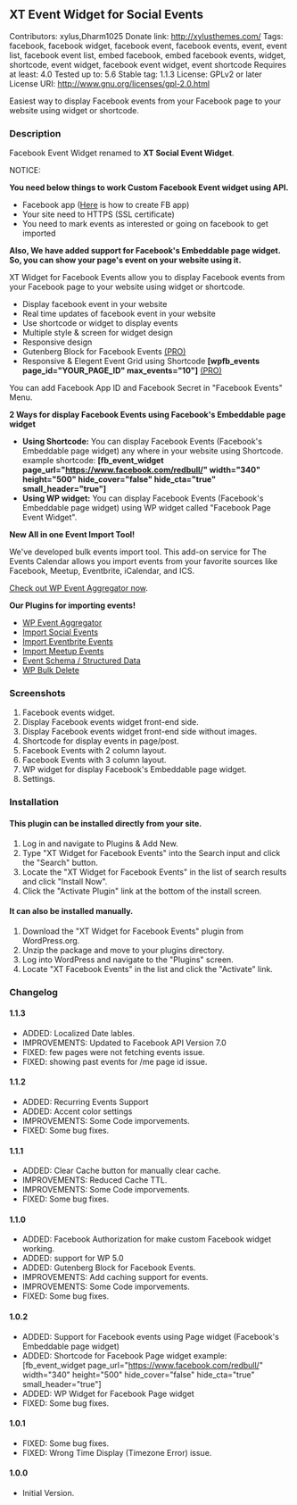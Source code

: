 ## XT Event Widget for Social Events

Contributors: xylus,Dharm1025
Donate link: http://xylusthemes.com/
Tags: facebook, facebook widget, facebook event, facebook events, event, event list, facebook event list, embed facebook, embed facebook events, widget, shortcode, event widget, facebook event widget, event shortcode
Requires at least: 4.0
Tested up to: 5.6
Stable tag: 1.1.3
License: GPLv2 or later
License URI: http://www.gnu.org/licenses/gpl-2.0.html

Easiest way to display Facebook events from your Facebook page to your website using widget or shortcode.

 ### Description

Facebook Event Widget renamed to **XT Social Event Widget**.

NOTICE:

**You need below things to work Custom Facebook Event widget using API.**

* Facebook app ([Here](http://docs.xylusthemes.com/docs/import-facebook-events/creating-facebook-application/) is how to create FB app)
* Your site need to HTTPS (SSL certificate)
* You need to mark events as interested or going on facebook to get imported

**Also, We have added support for Facebook's Embeddable page widget. So, you can show your page's event on your website using it.**


XT Widget for Facebook Events allow you to display Facebook events from your Facebook page to your website using widget or shortcode.

- Display facebook event in your website 
- Real time updates of facebook event in your website
- Use shortcode or widget to display events 
- Multiple style & screen for widget design 
- Responsive design 
- Gutenberg Block for Facebook Events [(PRO)](https://xylusthemes.com/plugins/xt-facebook-events/)
- Responsive & Elegent Event Grid using Shortcode <strong>[wpfb_events page_id="YOUR_PAGE_ID" max_events="10"]</strong> [(PRO)](https://xylusthemes.com/plugins/xt-facebook-events/)

You can add Facebook App ID and Facebook Secret in "Facebook Events" Menu.

<strong>2 Ways for display Facebook Events using Facebook's Embeddable page widget</strong><br>

* <strong>Using Shortcode:</strong> You can display Facebook Events (Facebook's Embeddable page widget) any where in your website using Shortcode. example shortcode: <strong>[fb_event_widget page_url="https://www.facebook.com/redbull/" width="340" height="500" hide_cover="false" hide_cta="true" small_header="true"]</strong>
* <strong>Using WP widget:</strong> You can display Facebook Events (Facebook's Embeddable page widget) using WP widget called "Facebook Page Event Widget".

<strong>New All in one Event Import Tool!</strong>

We've developed bulk events import tool. This add-on service for The Events Calendar allows you import events from your favorite sources like Facebook, Meetup, Eventbrite, iCalendar, and ICS.

[Check out WP Event Aggregator now](https://wordpress.org/plugins/wp-event-aggregator/).


 
<strong>Our Plugins for importing events!</strong>
 
* [WP Event Aggregator](https://wordpress.org/plugins/wp-event-aggregator/)
* [Import Social Events](https://wordpress.org/plugins/import-facebook-events/)
* [Import Eventbrite Events](https://wordpress.org/plugins/import-eventbrite-events/)
* [Import Meetup Events](https://wordpress.org/plugins/import-meetup-events/)
* [Event Schema / Structured Data](https://wordpress.org/plugins/event-schema/)
* [WP Bulk Delete](https://wordpress.org/plugins/wp-bulk-delete/)


### Screenshots

1. Facebook events widget.
2. Display Facebook events widget front-end side.
3. Display Facebook events widget front-end side without images.
4. Shortcode for display events in page/post.
5. Facebook Events with 2 column layout.
6. Facebook Events with 3 column layout.
7. WP widget for display Facebook's Embeddable page widget.
8. Settings.


### Installation

#### This plugin can be installed directly from your site.

1. Log in and navigate to Plugins & Add New.
2. Type "XT Widget for Facebook Events" into the Search input and click the "Search" button.
3. Locate the "XT Widget for Facebook Events" in the list of search results and click "Install Now".
4. Click the "Activate Plugin" link at the bottom of the install screen.

#### It can also be installed manually. 

1. Download the "XT Widget for Facebook Events" plugin from WordPress.org.
2. Unzip the package and move to your plugins directory.
3. Log into WordPress and navigate to the "Plugins" screen.
4. Locate "XT Facebook Events" in the list and click the "Activate" link.


### Changelog 

#### 1.1.3 
* ADDED: Localized Date lables.
* IMPROVEMENTS: Updated to Facebook API Version 7.0
* FIXED: few pages were not fetching events issue.
* FIXED: showing past events for /me page id issue.

#### 1.1.2 
* ADDED: Recurring Events Support
* ADDED: Accent color settings
* IMPROVEMENTS: Some Code imporvements.
* FIXED: Some bug fixes.

#### 1.1.1 
* ADDED: Clear Cache button for manually clear cache.
* IMPROVEMENTS: Reduced Cache TTL.
* IMPROVEMENTS: Some Code imporvements.
* FIXED: Some bug fixes.

#### 1.1.0 
* ADDED: Facebook Authorization for make custom Facebook widget working.
* ADDED: support for WP 5.0
* ADDED: Gutenberg Block for Facebook Events.
* IMPROVEMENTS: Add caching support for events.
* IMPROVEMENTS: Some Code imporvements.
* FIXED: Some bug fixes.

#### 1.0.2 
* ADDED: Support for Facebook events using Page widget (Facebook's Embeddable page widget)
* ADDED: Shortcode for Facebook Page widget example: [fb_event_widget page_url="https://www.facebook.com/redbull/" width="340" height="500" hide_cover="false" hide_cta="true" small_header="true"]
* ADDED: WP Widget for Facebook Page widget
* FIXED: Some bug fixes.

#### 1.0.1 
* FIXED: Some bug fixes.
* FIXED: Wrong Time Display (Timezone Error) issue.

#### 1.0.0 
* Initial Version.
